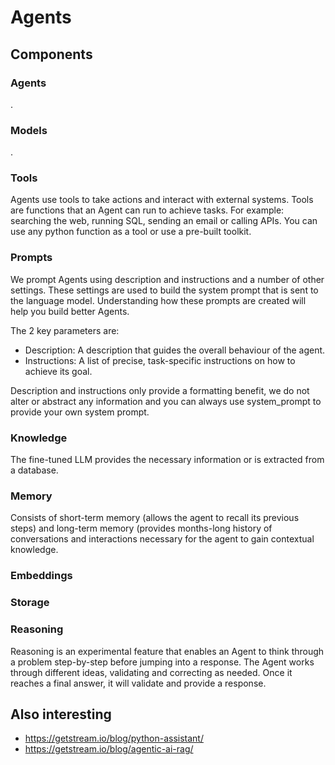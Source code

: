 # Agents

## Components

### Agents
.

### Models
.

### Tools
Agents use tools to take actions and interact with external systems.
Tools are functions that an Agent can run to achieve tasks. 
For example: searching the web, running SQL, sending an email or calling APIs. You can use any python function as a tool or use a pre-built toolkit.

### Prompts
We prompt Agents using description and instructions and a number of other settings. These settings are used to build the system prompt that is sent to the language model. Understanding how these prompts are created will help you build better Agents.

The 2 key parameters are:
- Description: A description that guides the overall behaviour of the agent. 
- Instructions: A list of precise, task-specific instructions on how to achieve its goal.

Description and instructions only provide a formatting benefit, we do not alter or abstract any information and you can always use system_prompt to provide your own system prompt.

### Knowledge
The fine-tuned LLM provides the necessary information or is extracted from a database.

### Memory
Consists of short-term memory (allows the agent to recall its previous steps) and long-term memory (provides months-long history of conversations and interactions necessary for the agent to gain contextual knowledge.

### Embeddings

### Storage

### Reasoning
Reasoning is an experimental feature that enables an Agent to think through a problem step-by-step before jumping into a response. The Agent works through different ideas, validating and correcting as needed. Once it reaches a final answer, it will validate and provide a response.



## Also interesting
- https://getstream.io/blog/python-assistant/
- https://getstream.io/blog/agentic-ai-rag/